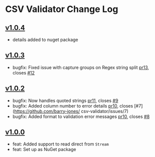 # CSV Validator Change Log

## [v1.0.4](https://github.com/barry-jones/csv-validator/releases/tag/v1.0.4)

* details added to nuget package

## [v1.0.3](https://github.com/barry-jones/csv-validator/releases/tag/v1.0.3)

* bugfix: Fixed issue with capture groups on Regex string split [pr13](https://github.com/barry-jones/csv-validator/pull/13), closes [#12](https://github.com/barry-jones/csv-validator/issues/12)

## [v1.0.2](https://github.com/barry-jones/csv-validator/releases/tag/v1.0.2)

* bugfix: Now handles quoted strings [pr11](https://github.com/barry-jones/csv-validator/pull/11), closes [#9](https://github.com/barry-jones/csv-validator/issues/9)
* bugfix: Added column number to error details [pr10](https://github.com/barry-jones/csv-validator/pull/10), closes [#7](https://github.com/barry-jones/
csv-validator/issues/7)
* bugfix: Added format to validation error messages [pr10](https://github.com/barry-jones/csv-validator/pull/10), closes [#8](https://github.com/barry-jones/csv-validator/issues/8)

## [v1.0.0](https://github.com/barry-jones/csv-validator/releases/tag/v1.0.0)

* feat: Added support to read direct from `Stream`
* feat: Set up as NuGet package
